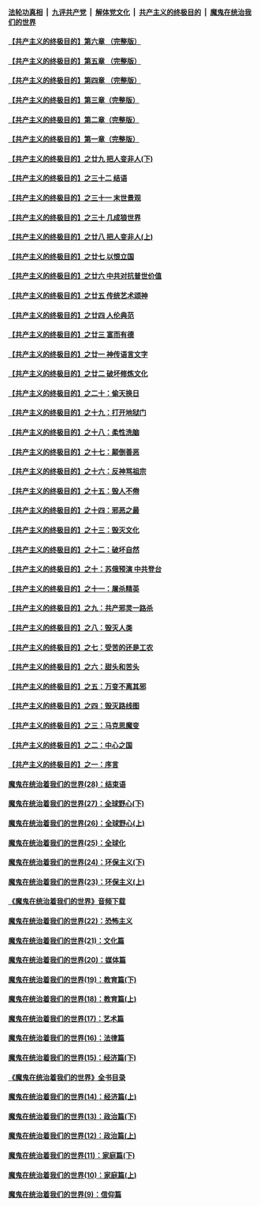 ####  [法轮功真相](../../../../basic/blob/master/README.md?t=05271331) &nbsp;|&nbsp; [九评共产党](../../../../9ping.md/blob/master/README.md?t=05271331) &nbsp;|&nbsp; [解体党文化](../../../../jtdwh.md/blob/master/README.md?t=05271331)  &nbsp;|&nbsp; [共产主义的终极目的](../../../../gczydzjmd.md/blob/master/README.md?t=05271331) &nbsp;|&nbsp; [魔鬼在统治我们的世界](../../../../mgztzwmdsj.md/blob/master/README.md?t=05271331) 

#### [【共产主义的终极目的】第六章 （完整版）](../pages/nsc422/n11428913.md?t=05271331) 

#### [【共产主义的终极目的】第五章 （完整版）](../pages/nsc422/n11428912.md?t=05271331) 

#### [【共产主义的终极目的】第四章 （完整版）](../pages/nsc422/n11428907.md?t=05271331) 

#### [【共产主义的终极目的】第三章（完整版）](../pages/nsc422/n11428848.md?t=05271331) 

#### [【共产主义的终极目的】第二章（完整版）](../pages/nsc422/n11428831.md?t=05271331) 

#### [【共产主义的终极目的】第一章（完整版）](../pages/nsc422/n11417651.md?t=05271331) 

#### [【共产主义的终极目的】之廿九 把人变非人(下)](../pages/nsc422/n11344140.md?t=05271331) 

#### [【共产主义的终极目的】之三十二 结语](../pages/nsc422/n11360535.md?t=05271331) 

#### [【共产主义的终极目的】之三十一 末世景观](../pages/nsc422/n11351129.md?t=05271331) 

#### [【共产主义的终极目的】之三十 几成狼世界](../pages/nsc422/n11348280.md?t=05271331) 

#### [【共产主义的终极目的】之廿八 把人变非人(上)](../pages/nsc422/n11340492.md?t=05271331) 

#### [【共产主义的终极目的】之廿七 以恨立国](../pages/nsc422/n11336944.md?t=05271331) 

#### [【共产主义的终极目的】之廿六 中共对抗普世价值](../pages/nsc422/n11324785.md?t=05271331) 

#### [【共产主义的终极目的】之廿五 传统艺术颂神](../pages/nsc422/n11296396.md?t=05271331) 

#### [【共产主义的终极目的】之廿四 人伦典范](../pages/nsc422/n11296397.md?t=05271331) 

#### [【共产主义的终极目的】之廿三 富而有德](../pages/nsc422/n11283598.md?t=05271331) 

#### [【共产主义的终极目的】之廿一 神传语言文字](../pages/nsc422/n11263265.md?t=05271331) 

#### [【共产主义的终极目的】之廿二 破坏修炼文化](../pages/nsc422/n11245728.md?t=05271331) 

#### [【共产主义的终极目的】之二十：偷天换日](../pages/nsc422/n11238846.md?t=05271331) 

#### [【共产主义的终极目的】之十九：打开地狱门](../pages/nsc422/n11206376.md?t=05271331) 

#### [【共产主义的终极目的】之十八：柔性洗脑](../pages/nsc422/n11199994.md?t=05271331) 

#### [【共产主义的终极目的】之十七：颠倒善恶](../pages/nsc422/n11179782.md?t=05271331) 

#### [【共产主义的终极目的】之十六：反神骂祖宗](../pages/nsc422/n11166798.md?t=05271331) 

#### [【共产主义的终极目的】之十五：毁人不倦](../pages/nsc422/n11166792.md?t=05271331) 

#### [【共产主义的终极目的】之十四：邪恶之最](../pages/nsc422/n11150249.md?t=05271331) 

#### [【共产主义的终极目的】之十三：毁灭文化](../pages/nsc422/n11135227.md?t=05271331) 

#### [【共产主义的终极目的】之十二：破坏自然](../pages/nsc422/n11135214.md?t=05271331) 

#### [【共产主义的终极目的】之十：苏俄预演 中共登台](../pages/nsc422/n11118424.md?t=05271331) 

#### [【共产主义的终极目的】之十一：屠杀精英](../pages/nsc422/n11118442.md?t=05271331) 

#### [【共产主义的终极目的】之九：共产邪灵一路杀](../pages/nsc422/n11114139.md?t=05271331) 

#### [【共产主义的终极目的】之八：毁灭人类](../pages/nsc422/n11108503.md?t=05271331) 

#### [【共产主义的终极目的】之七：受苦的还是工农](../pages/nsc422/n11101809.md?t=05271331) 

#### [【共产主义的终极目的】之六：甜头和苦头](../pages/nsc422/n11096971.md?t=05271331) 

#### [【共产主义的终极目的】之五：万变不离其邪](../pages/nsc422/n11091285.md?t=05271331) 

#### [【共产主义的终极目的】之四：毁灭路线图](../pages/nsc422/n11086284.md?t=05271331) 

#### [【共产主义的终极目的】之三：马克思魔变](../pages/nsc422/n11061941.md?t=05271331) 

#### [【共产主义的终极目的】之二：中心之国](../pages/nsc422/n11047728.md?t=05271331) 

#### [【共产主义的终极目的】之一：序言](../pages/nsc422/n11086077.md?t=05271331) 

#### [魔鬼在统治着我们的世界(28)：结束语](../pages/nsc422/n10936246.md?t=05271331) 

#### [魔鬼在统治着我们的世界(27)：全球野心(下)](../pages/nsc422/n10928319.md?t=05271331) 

#### [魔鬼在统治着我们的世界(26)：全球野心(上)](../pages/nsc422/n10900318.md?t=05271331) 

#### [魔鬼在统治着我们的世界(25)：全球化](../pages/nsc422/n10788205.md?t=05271331) 

#### [魔鬼在统治着我们的世界(24)：环保主义(下)](../pages/nsc422/n10695307.md?t=05271331) 

#### [魔鬼在统治着我们的世界(23)：环保主义(上)](../pages/nsc422/n10688613.md?t=05271331) 

#### [《魔鬼在统治着我们的世界》音频下载](../pages/nsc422/n10635553.md?t=05271331) 

#### [魔鬼在统治着我们的世界(22)：恐怖主义](../pages/nsc422/n10614727.md?t=05271331) 

#### [魔鬼在统治着我们的世界(21)：文化篇](../pages/nsc422/n10597706.md?t=05271331) 

#### [魔鬼在统治着我们的世界(20)：媒体篇](../pages/nsc422/n10586579.md?t=05271331) 

#### [魔鬼在统治着我们的世界(19)：教育篇(下)](../pages/nsc422/n10564808.md?t=05271331) 

#### [魔鬼在统治着我们的世界(18)：教育篇(上)](../pages/nsc422/n10526970.md?t=05271331) 

#### [魔鬼在统治着我们的世界(17)：艺术篇](../pages/nsc422/n10499093.md?t=05271331) 

#### [魔鬼在统治着我们的世界(16)：法律篇](../pages/nsc422/n10485969.md?t=05271331) 

#### [魔鬼在统治着我们的世界(15)：经济篇(下)](../pages/nsc422/n10469975.md?t=05271331) 

#### [《魔鬼在统治着我们的世界》全书目录](../pages/nsc422/n10464261.md?t=05271331) 

#### [魔鬼在统治着我们的世界(14)：经济篇(上)](../pages/nsc422/n10457370.md?t=05271331) 

#### [魔鬼在统治着我们的世界(13)：政治篇(下)](../pages/nsc422/n10448270.md?t=05271331) 

#### [魔鬼在统治着我们的世界(12)：政治篇(上)](../pages/nsc422/n10444576.md?t=05271331) 

#### [魔鬼在统治着我们的世界(11)：家庭篇(下)](../pages/nsc422/n10440961.md?t=05271331) 

#### [魔鬼在统治着我们的世界(10)：家庭篇(上)](../pages/nsc422/n10435448.md?t=05271331) 

#### [魔鬼在统治着我们的世界(9)：信仰篇](../pages/nsc422/n10432159.md?t=05271331) 

